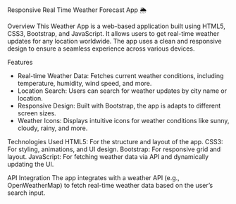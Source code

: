 Responsive Real Time Weather Forecast App 🌦️

Overview 
This Weather App is a web-based application built using HTML5, CSS3, Bootstrap, and JavaScript. It allows users to get real-time weather updates for any location worldwide. The app uses a clean and responsive design to ensure a seamless experience across various devices.

Features
- Real-time Weather Data: Fetches current weather conditions, including temperature, humidity, wind speed, and more.
- Location Search: Users can search for weather updates by city name or location.
- Responsive Design: Built with Bootstrap, the app is adapts to different screen sizes.
- Weather Icons: Displays intuitive icons for weather conditions like sunny, cloudy, rainy, and more.

Technologies Used
HTML5: For the structure and layout of the app.
CSS3: For styling, animations, and UI design.
Bootstrap: For responsive grid and layout.
JavaScript: For fetching weather data via API and dynamically updating the UI.

API Integration
The app integrates with a weather API (e.g., OpenWeatherMap) to fetch real-time weather data based on the user’s search input.
